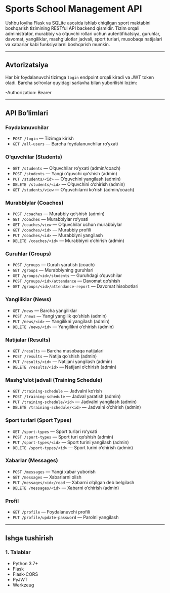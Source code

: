 # Sports School Management API

Ushbu loyiha Flask va SQLite asosida ishlab chiqilgan sport maktabini boshqarish tizimining RESTful API backend qismidir. Tizim orqali administrator, murabbiy va o‘quvchi rollari uchun autentifikatsiya, guruhlar, davomat, yangiliklar, mashg‘ulotlar jadvali, sport turlari, musobaqa natijalari va xabarlar kabi funksiyalarni boshqarish mumkin.

---

##  Avtorizatsiya

Har bir foydalanuvchi tizimga `login` endpoint orqali kiradi va JWT token oladi. Barcha so‘rovlar quyidagi sarlavha bilan yuborilishi lozim:

-Authorization: Bearer <token>

---

##  API Bo‘limlari

###  Foydalanuvchilar
- `POST /login` — Tizimga kirish
- `GET /all-users` — Barcha foydalanuvchilar ro‘yxati

### O‘quvchilar (Students)
- `GET /students` — O‘quvchilar ro‘yxati (admin/coach)
- `POST /students` — Yangi o‘quvchi qo‘shish (admin)
- `PUT /students/<id>` — O‘quvchini yangilash (admin)
- `DELETE /students/<id>` — O‘quvchini o‘chirish (admin)
- `GET /students/view` — O‘quvchilarni ko‘rish (admin/coach)

###  Murabbiylar (Coaches)
- `POST /coaches` — Murabbiy qo‘shish (admin)
- `GET /coaches` — Murabbiylar ro‘yxati
- `GET /coaches/view` — O‘quvchilar uchun murabbiylar
- `GET /coaches/<id>` — Murabbiy profili
- `PUT /coaches/<id>` — Murabbiyni yangilash
- `DELETE /coaches/<id>` — Murabbiyni o‘chirish (admin)

###  Guruhlar (Groups)
- `POST /groups` — Guruh yaratish (coach)
- `GET /groups` — Murabbiyning guruhlari
- `GET /groups/<id>/students` — Guruhdagi o‘quvchilar
- `POST /groups/<id>/attendance` — Davomat qo‘shish
- `GET /groups/<id>/attendance-report` — Davomat hisobotlari

###  Yangiliklar (News)
- `GET /news` — Barcha yangiliklar
- `POST /news` — Yangi yangilik qo‘shish (admin)
- `PUT /news/<id>` — Yangilikni yangilash (admin)
- `DELETE /news/<id>` — Yangilikni o‘chirish (admin)

###  Natijalar (Results)
- `GET /results` — Barcha musobaqa natijalari
- `POST /results` — Natija qo‘shish (admin)
- `PUT /results/<id>` — Natijani yangilash (admin)
- `DELETE /results/<id>` — Natijani o‘chirish (admin)

###  Mashg‘ulot jadvali (Training Schedule)
- `GET /training-schedule` — Jadvalni ko‘rish
- `POST /training-schedule` — Jadval yaratish (admin)
- `PUT /training-schedule/<id>` — Jadvalni yangilash (admin)
- `DELETE /training-schedule/<id>` — Jadvalni o‘chirish (admin)

###  Sport turlari (Sport Types)
- `GET /sport-types` — Sport turlari ro‘yxati
- `POST /sport-types` — Sport turi qo‘shish (admin)
- `PUT /sport-types/<id>` — Sport turini yangilash (admin)
- `DELETE /sport-types/<id>` — Sport turini o‘chirish (admin)

###  Xabarlar (Messages)
- `POST /messages` — Yangi xabar yuborish
- `GET /messages` — Xabarlarni olish
- `PUT /messages/<id>/read` — Xabarni o‘qilgan deb belgilash
- `DELETE /messages/<id>` — Xabarni o‘chirish (admin)

###  Profil
- `GET /profile` — Foydalanuvchi profili
- `PUT /profile/update-password` — Parolni yangilash

---

##  Ishga tushirish

### 1. Talablar
- Python 3.7+
- Flask
- Flask-CORS
- PyJWT
- Werkzeug



